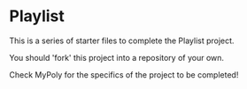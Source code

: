 # Playlist

This is a series of starter files to complete the Playlist project.

You should 'fork' this project into a repository of your own.

Check MyPoly for the specifics of the project to be completed!